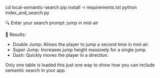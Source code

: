 cd local-semantic-search
pip install -r requirements.txt
python index_and_search.py


🔍 Enter your search prompt: jump in mid-air

📌 Results:
- Double Jump: Allows the player to jump a second time in mid-air.
- Super Jump: Increases jump height massively for a single jump.
- Dash: Quickly moves the player in a direction.



Only one table is loaded this just one way to show how you can include semantic search in your app.
